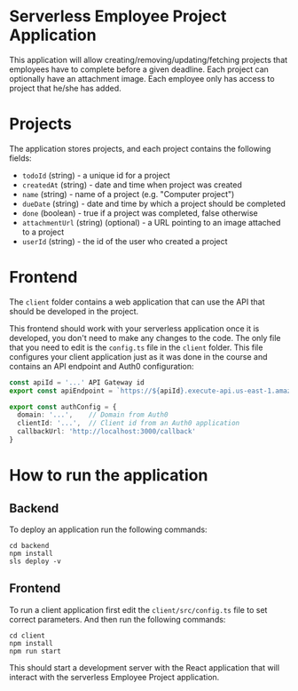 # Serverless Employee Project Application

This application will allow creating/removing/updating/fetching projects that employees have to complete before a given deadline. Each project can optionally have an attachment image. Each employee only has access to project that he/she has added.

# Projects

The application stores projects, and each project contains the following fields:

* `todoId` (string) - a unique id for a project
* `createdAt` (string) - date and time when project was created
* `name` (string) - name of a project (e.g. "Computer project")
* `dueDate` (string) - date and time by which a project should be completed
* `done` (boolean) - true if a project was completed, false otherwise
* `attachmentUrl` (string) (optional) - a URL pointing to an image attached to a project
* `userId` (string) - the id of the user who created a project


# Frontend

The `client` folder contains a web application that can use the API that should be developed in the project.

This frontend should work with your serverless application once it is developed, you don't need to make any changes to the code. The only file that you need to edit is the `config.ts` file in the `client` folder. This file configures your client application just as it was done in the course and contains an API endpoint and Auth0 configuration:

```ts
const apiId = '...' API Gateway id
export const apiEndpoint = `https://${apiId}.execute-api.us-east-1.amazonaws.com/dev`

export const authConfig = {
  domain: '...',    // Domain from Auth0
  clientId: '...',  // Client id from an Auth0 application
  callbackUrl: 'http://localhost:3000/callback'
}
```

# How to run the application

## Backend

To deploy an application run the following commands:

```
cd backend
npm install
sls deploy -v
```

## Frontend

To run a client application first edit the `client/src/config.ts` file to set correct parameters. And then run the following commands:

```
cd client
npm install
npm run start
```

This should start a development server with the React application that will interact with the serverless Employee Project application.
